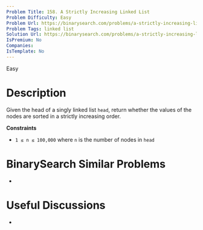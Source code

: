 ```yaml
---
Problem Title: 158. A Strictly Increasing Linked List
Problem Difficulty: Easy
Problem Url: https://binarysearch.com/problems/a-strictly-increasing-linked-list/
Problem Tags: linked list
Solution Url: https://binarysearch.com/problems/a-strictly-increasing-linked-list/solutions/
IsPremium: No
Companies: 
IsTemplate: No
---
```


<span style="color: ;">Easy</span>

# Description

Given the head of a singly linked list `head`, return whether the values of the nodes are sorted in a strictly increasing order.

**Constraints**
- `1 ≤ n ≤ 100,000` where `n` is the number of nodes in `head`

# BinarySearch Similar Problems

- []()

# Useful Discussions

- []()
